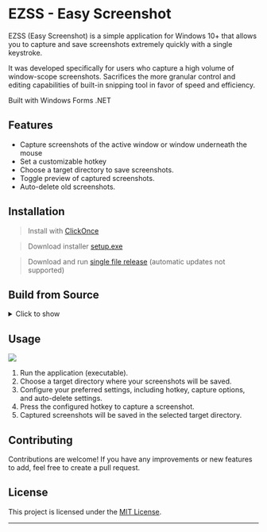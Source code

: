 # EZSS - Easy Screenshot

EZSS (Easy Screenshot) is a simple application for Windows 10+ that allows you to capture and save screenshots extremely quickly with a single keystroke.

It was developed specifically for users who capture a high volume of window-scope screenshots. Sacrifices the more granular control and editing capabilities of built-in snipping tool in favor of speed and efficiency.

Built with Windows Forms .NET

## Features

- Capture screenshots of the active window or window underneath the mouse
- Set a customizable hotkey
- Choose a target directory to save screenshots.
- Toggle preview of captured screenshots.
- Auto-delete old screenshots.

## Installation

>Install with [ClickOnce](http://htmlpreview.github.io/?https://raw.githubusercontent.com/The-Bush/EZSS/main/published/Publish.html)


>Download installer [setup.exe](published/setup.exe)


>Download and run [single file release](published/singlefilerelease/EZSS.exe) (automatic updates not supported) 

## Build from Source

<details>
<summary>
Click to show
</summary>

1. **Prerequisites:**
   - Visual Studio IDE (2019 or later) with .NET Desktop Development workload installed.
   - .NET Framework SDK 6.0+ installed.

2. **Clone the Repository:**
   - Open a terminal or command prompt.
   - Navigate to your desired directory: 
   ```sh
   cd /path/to/your/directory`
   ```
   - Clone the repository: 
   ```sh
   git clone https://github.com/The-Bush/EZSS.git
   ```

3. **Open the Project:**
   - Launch Visual Studio.
   - Click "File" > "Open" > "Project/Solution".
   - Navigate to the cloned repository directory and select the `.sln` file.

4. **Restore Packages:**
   - In Visual Studio, right-click on the solution in Solution Explorer.
   - Click "Restore NuGet Packages" to fetch required dependencies.

5. **Build Configuration:**
   - Choose the appropriate build configuration (Debug/Release) from the toolbar.

6. **Build the Solution:**
   - Click "Build" > "Build Solution" or press `Ctrl + Shift + B`.

7. **Output:**
   - After successful build, the compiled executable will be available in the output directory. (./bin by default)

8. **Run the App:**
   - Locate the compiled executable.
   - Double-click on it to run your WinForms app.

9. **Publishing (Optional):**
    - Right-click on your project in Solution Explorer.
    - Click "Publish".
    - Follow the wizard to configure publishing settings.
    - Choose deployment method (ClickOnce, self-contained, etc.).
</details>

## Usage

![](https://github.com/The-Bush/EZSS/blob/main/EZSS%20How-To.gif)
1. Run the application (executable).
2. Choose a target directory where your screenshots will be saved.
3. Configure your preferred settings, including hotkey, capture options, and auto-delete settings.
4. Press the configured hotkey to capture a screenshot.
5. Captured screenshots will be saved in the selected target directory.

## Contributing

Contributions are welcome! If you have any improvements or new features to add, feel free to create a pull request.

## License

This project is licensed under the [MIT License](https://www.mit.edu/~amini/LICENSE.md).

---
